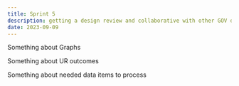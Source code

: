 ```yaml
---
title: Sprint 5
description: getting a design review and collaborative with other GOV departments
date: 2023-09-09
---
```


Something about Graphs


Something about UR outcomes


Something about needed data items to process
